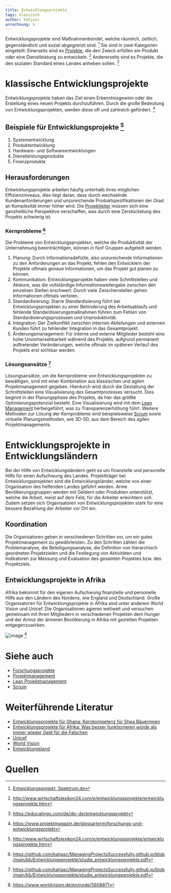 ```yaml
---
title: Entwicklungsprojekte
tags: klassisch
author: katjasc
anrechnung: k
---
```


Entwicklungsprojekte sind Maßnahmenbündel, welche räumlich, zeitlich, gegenständlich und sozial abgegrenzt sind. [^1] Sie sind in zwei Kategorien eingeteilt: Einerseits sind es [Projekte](Projekt.md), die den Zweck erfüllen ein Produkt oder eine Dienstleistung zu entwickeln. [^2] Andererseits sind es Projekte, die den sozialen Standard eines Landes anheben sollen. [^3]


# klassische Entwicklungsprojekte

Entwicklungsprojekte haben das Ziel einen Erkenntnisgewinn oder die Erstellung eines neuen Projekts durchzuführen. Durch die große Bedeutung von Entwicklungsprojekten, werden diese oft und zahlreich gefördert. [^4]

## Beispiele für Entwicklungsprojekte [^2]
1.	Systementwicklung
2.	Produktentwicklung
3.	Hardware- und Softwareentwicklungen
4.	Dienstleistungsprodukte
5.	Finanzprodukte 


## Herausforderungen 
Entwicklungsprojekte arbeiten häufig unterhalb ihres möglichen Effizienzniveaus, dies liegt daran, dass durch wechselnde Kundenanforderungen und unzureichende Produktspezifikationen der Grad an Komplexität immer höher wird. Die [Projektleiter](Projektleiter.md) müssen sich eine ganzheitliche Perspektive verschaffen, was durch eine Zerstückelung des Projekts schwierig ist. 

### Kernprobleme [^5]
Die Probleme von Entwicklungsprojekten, welche die Produktivität der Unternehmung beeinträchtigen, können in fünf Gruppen aufgeteilt werden.
1.	Planung: Durch Informationsdefizite, also unzureichende Informationen zu den Anforderungen an das Projekt, fehlen den Entwicklern der Projekte oftmals genaue Informationen, um das Projekt gut planen zu können. 
2.	Kommunikation: Entwicklungsprojekte haben viele Schnittstellen und Akteure, was die vollständige Informationsweitergabe zwischen den einzelnen Stellen erschwert. Durch viele Zwischenstellen gehen Informationen oftmals verloren. 
3.	Standardisierung: Starre Standardisierung führt bei Entwicklungsprojekten zu einer Behinderung des Arbeitsablaufs und fehlende Standardisierungsmaßnahmen führen zum Fehlen von Standardisierungsprozessen und Unproduktivität. 
4.	Integration: Der Zielkonflikt zwischen internen Abteilungen und externen Kunden führt zu fehlender Integration in das Gesamtprojekt. 
5.	Änderungsmanagement: Für interne und externe Mitglieder besteht eine hohe Unvorhersehbarkeit während des Projekts, aufgrund permanent auftretender Veränderungen, welche oftmals im späteren Verlauf des Projekts erst sichtbar werden. 

### Lösungsansätze [^5]
Lösungsansätze, um die Kernprobleme von Entwicklungsprojekten zu bewältigen, sind mit einer Kombination aus klassischen und agilen Projektmanagement gegeben. Hierdurch wird durch die Gestaltung der Schnittstellen eine Visualisierung des Gesamtprozesses versucht. 
Dies beginnt in der Planungsphase des Projekts, da hier das größte Optimierungspotenzial besteht. Eine Visualisierung wird mit dem [Lean Management](Lean_Projektmanagement.md) herbeigeführt, was zu Transparenzerhöhung führt. 
Weitere Methoden zur Lösung der Kernprobleme sind beispielsweise [Scrum](SCRUM.md) sowie virtuelle Planungsmethoden, wie 3D-5D, aus dem Bereich des agilen Projektmanagements. 

# Entwicklungsprojekte in Entwicklungsländern
Bei der Hilfe von Entwicklungsländern geht es um finanzielle und personelle Hilfe für einen Aufschwung des Landes. Projektträger bei Entwicklungsprojekten sind die Entwicklungsländer, welche von einer Organisation des helfenden Landes geführt werden. Arme Bevölkerungsgruppen werden mit Geldern oder Produkten unterstützt, welche die Arbeit, meist auf dem Feld, für die Arbeiter erleichtern soll. Zudem setzen sich Organisatoren von Entwicklungsprojekten stark für eine bessere Bezahlung der Arbeiter vor Ort ein.

## Koordination
Die Organisatoren gehen in verschiedenen Schritten vor, um ein gutes Projektmanagement zu gewährleisten. Zu den Schritten zählen die Problemanalyse, die Beteiligungsanalyse, die Definition von hierarchisch geordneten Projektzielen und die Festlegung von Aktivitäten und Indikatoren zur Messung und Evaluation des gesamten Projektes bzw. des Projektziels.

## Entwicklungsprojekte in Afrika 
Afrika bekommt für den eigenen Aufschwung finanzielle und personelle Hilfe aus den Ländern des Nordens, wie England und Deutschland. Große Organisatoren für Entwicklungsprojekte in Afrika sind unter anderem World Vision und Unicef. Die Organisationen agieren weltweit und versuchen gemeinsam mit Ihren Mitgliedern in verschiedenen Projekten dem Hunger und der Armut der ärmeren Bevölkerung in Afrika mit gezielten Projekten entgegenzuwirken.

![image](https://user-images.githubusercontent.com/92788192/140933964-7f8ca063-4692-41e5-8eb4-6f0e326acf9d.png) [^6]



# Siehe auch

* [Forschungsprojekte](Forschungsprojekte.md)
* [Projektmanagement](Projektmanagement.md)
* [Lean Projektmanagement](Lean_Projektmanagement.md)
* [Scrum](SCRUM.md)


# Weiterführende Literatur

* [Entwicklungsprojekte für Ghana: Kernkompetenz für Shea Bäuerinnen](https://www.faz.net/aktuell/gesellschaft/entwicklungsprojekt-in-ghana-kernkompetenz-fuer-shea-baeuerinnen-11485493.html )
* [Entwicklungsprojekte für Afrika: Was besser funktionieren würde als immer wieder Geld für die Falschen]( https://www.spiegel.de/ausland/entwicklungsprojekte-fuer-afrika-was-wirklich-helfen-wuerde-a-11767c47-e20d-44cf-b15f-554b5fc7d7a4)
* [Unicef](https://www.unicef.de/helfen/corona-weltweit?sem=1&un_source=google&un_medium=cpc&un_campaign=C_Brand_Unicef_Desktop&un_content=Unicef_mt-e&un_term=unicef&gclid=CjwKCAiA1aiMBhAUEiwACw25MbhGgGKG_KUtzkeEQqGmDa17U2Q0DEuGsrHCYkCLumbkjgsACu_hdhoCHW8QAvD_BwE)
* [World Vision](https://www.worldvision.de/)
* [Entwicklungsland](https://de.wikipedia.org/wiki/Entwicklungsland)


# Quellen

[^1]: [Entwicklungsprojekt, Spektrum.de](https://www.spektrum.de/lexikon/geographie/entwicklungsprojekt/2079)

[^2]:	http://www.wirtschaftslexikon24.com/e/entwicklungsprojekte/entwicklungsprojekte.htm 

[^3]: https://educalingo.com/de/dic-de/entwicklungsprojekt

[^4]: https://www.projektmagazin.de/glossarterm/forschungs-und-entwicklungsprojekt

[^5]: https://github.com/katjasc/ManagingProjectsSuccessfully.github.io/blob/main/kb/Entwicklungsprojekte/studie_entwicklungsprojekte.pdf

[^6]: https://www.worldvision.de/en/node/5608871
